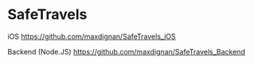 # SafeTravels

iOS
https://github.com/maxdignan/SafeTravels_iOS

Backend (Node.JS)
https://github.com/maxdignan/SafeTravels_Backend

